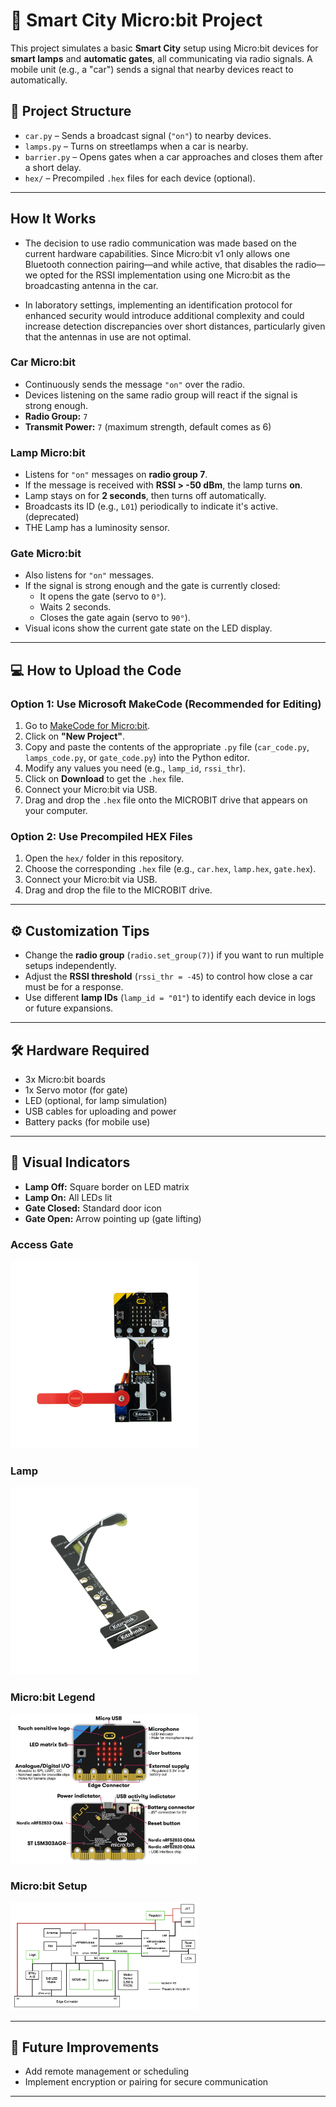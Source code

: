 # 🚦 Smart City Micro:bit Project

This project simulates a basic **Smart City** setup using Micro:bit devices for **smart lamps** and **automatic gates**, all communicating via radio signals. A mobile unit (e.g., a "car") sends a signal that nearby devices react to automatically.

## 📁 Project Structure

- `car.py` – Sends a broadcast signal (`"on"`) to nearby devices.
- `lamps.py` – Turns on streetlamps when a car is nearby.
- `barrier.py` – Opens gates when a car approaches and closes them after a short delay.
- `hex/` – Precompiled `.hex` files for each device (optional).

---

## How It Works
- The decision to use radio communication was made based on the current hardware capabilities. Since Micro:bit v1 only allows one Bluetooth connection pairing—and while active, that disables the radio—we opted for the RSSI implementation using one Micro:bit as the broadcasting antenna in the car.

- In laboratory settings, implementing an identification protocol for enhanced security would introduce additional complexity and could increase detection discrepancies over short distances, particularly given that the antennas in use are not optimal.

### Car Micro:bit

- Continuously sends the message `"on"` over the radio.
- Devices listening on the same radio group will react if the signal is strong enough.
- **Radio Group:** `7`
- **Transmit Power:** `7` (maximum strength, default comes as 6)

### Lamp Micro:bit

- Listens for `"on"` messages on **radio group 7**.
- If the message is received with **RSSI > -50 dBm**, the lamp turns **on**.
- Lamp stays on for **2 seconds**, then turns off automatically.
- Broadcasts its ID (e.g., `L01`) periodically to indicate it's active. (deprecated)
- THE Lamp has a luminosity sensor.

### Gate Micro:bit

- Also listens for `"on"` messages.
- If the signal is strong enough and the gate is currently closed:
  - It opens the gate (servo to `0°`).
  - Waits 2 seconds.
  - Closes the gate again (servo to `90°`).
- Visual icons show the current gate state on the LED display.

---

## 💻 How to Upload the Code

### Option 1: Use Microsoft MakeCode (Recommended for Editing)

1. Go to [MakeCode for Micro:bit](https://makecode.microbit.org/).
2. Click on **"New Project"**.
3. Copy and paste the contents of the appropriate `.py` file (`car_code.py`, `lamps_code.py`, or `gate_code.py`) into the Python editor.
4. Modify any values you need (e.g., `lamp_id`, `rssi_thr`).
5. Click on **Download** to get the `.hex` file.
6. Connect your Micro:bit via USB.
7. Drag and drop the `.hex` file onto the MICROBIT drive that appears on your computer.

### Option 2: Use Precompiled HEX Files

1. Open the `hex/` folder in this repository.
2. Choose the corresponding `.hex` file (e.g., `car.hex`, `lamp.hex`, `gate.hex`).
3. Connect your Micro:bit via USB.
4. Drag and drop the file to the MICROBIT drive.

---

## ⚙️ Customization Tips

- Change the **radio group** (`radio.set_group(7)`) if you want to run multiple setups independently.
- Adjust the **RSSI threshold** (`rssi_thr = -45`) to control how close a car must be for a response.
- Use different **lamp IDs** (`lamp_id = "01"`) to identify each device in logs or future expansions.

---

## 🛠 Hardware Required

- 3x Micro:bit boards
- 1x Servo motor (for gate)
- LED (optional, for lamp simulation)
- USB cables for uploading and power
- Battery packs (for mobile use)

---

## 📸 Visual Indicators

- **Lamp Off:** Square border on LED matrix
- **Lamp On:** All LEDs lit
- **Gate Closed:** Standard door icon
- **Gate Open:** Arrow pointing up (gate lifting)

### Access Gate
<img src="images/accessgate.jpg.webp" width="300" alt="Access Gate" />

### Lamp
<img src="images/lamp.webp" width="300" alt="Lamp" />

### Micro:bit Legend
<img src="images/mirobitlegend.png" width="300" alt="Micro:bit Legend" />

### Micro:bit Setup
<img src="images/microbitscheme.png" width="300" alt="Micro:bit Setup" />

---

## 🧪 Future Improvements

- Add remote management or scheduling
- Implement encryption or pairing for secure communication


---

